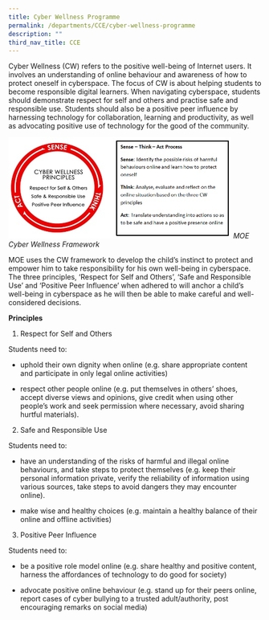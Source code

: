 ```yaml
---
title: Cyber Wellness Programme
permalink: /departments/CCE/cyber-wellness-programme
description: ""
third_nav_title: CCE
---
```

Cyber Wellness (CW) refers to the positive well-being of Internet users. It involves an understanding of online behaviour and awareness of how to protect oneself in cyberspace. The focus of CW is about helping students to become responsible digital learners. When navigating cyberspace, students should demonstrate respect for self and others and practise safe and responsible use. Students should also be a positive peer influence by harnessing technology for collaboration, learning and productivity, as well as advocating positive use of technology for the good of the community.

![](/images/cwp.jpeg)
*MOE Cyber Wellness Framework*

MOE uses the CW framework to develop the child’s instinct to protect and empower him to take responsibility for his own well-being in cyberspace. The three principles, ‘Respect for Self and Others’, ‘Safe and Responsible Use’ and ‘Positive Peer Influence’ when adhered to will anchor a child’s well-being in cyberspace as he will then be able to make careful and well-considered decisions.

**Principles**

1. Respect for Self and Others

Students need to:

* uphold their own dignity when online (e.g. share appropriate content and participate in only legal online activities)

* respect other people online (e.g. put themselves in others’ shoes, accept diverse views and opinions, give credit when using other people’s work and seek permission where necessary, avoid sharing hurtful materials).

2.  Safe and Responsible Use

Students need to:

* have an understanding of the risks of harmful and illegal online behaviours, and take steps to protect themselves (e.g. keep their personal information private, verify the reliability of information using various sources, take steps to avoid dangers they may encounter online).

* make wise and healthy choices (e.g. maintain a healthy balance of their online and offline activities)

3. Positive Peer Influence

Students need to:

  

* be a positive role model online (e.g. share healthy and positive content, harness the affordances of technology to do good for society)

* advocate positive online behaviour (e.g. stand up for their peers online, report cases of cyber bullying to a trusted adult/authority, post encouraging remarks on social media)